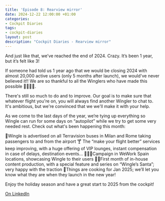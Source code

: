 ```yaml
---
title: 'Episode 8: Rearview mirror'
date: 2024-12-22 12:00:00 +01:00
categories:
- Cockpit Diaries
tags:
- cockpit-diaries
layout: post
description: "Cockpit Diaries - Rearview mirror"
---
```


And just like that, we’ve reached the end of 2024. Crazy. It’s been 1 year, but it’s felt like 3!

If someone had told us 1 year ago that we would be closing 2024 with almost 20,000 active users (only 5 months after launch), we would've never believed it!! We are so thankful to all the Winglers who have made this possible 🫶🏼🫶🏼.

There's still so much to do and to improve. Our goal is to make sure that whatever flight you're on, you will always find another Wingler to chat to. It's ambitious, but we're convinced that we we'll make it with your help.

As we come to the last days of the year, we’re tying up everything so Wingle can run for some days on “autopilot” while we try to get some very needed rest. Check out what's been happening this month:

🚌Wingle is advertised on all Terravision buses in Milan and Rome taking passengers to and from the airport
🍸 The “make your flight better” services keep improving, with a huge offering of VIP lounges, instant compensation in case of delays, destination events…
👨🏽‍💻Campaign in WeWork Spain locations, showcasing Wingle to their users
🎅🏽First month of in-house content production, with a special feature and series on “Wingle’s Santa”; very happy with the traction
🌱Things are cooking for Jan 2025; we’ll let you know what they are when they launch in the new year!

Enjoy the holiday season and have a great start to 2025 from the cockpit!

[On LinkedIn](https://www.linkedin.com/posts/lets-wingle_wingle-cockpit-diaries-episode-8-rearview-activity-7276888029200306176-zXjd/?utm_source=share&utm_medium=member_desktop)